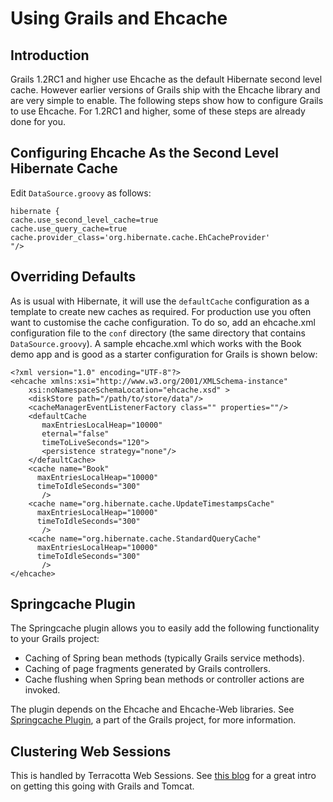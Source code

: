 ---
---
# Using Grails and Ehcache <a name="using-grails-and-ehcache"/>




## Introduction
Grails 1.2RC1 and higher use Ehcache as the default Hibernate second level cache. However earlier versions of Grails
ship with the Ehcache library and are very simple to enable.
 The following steps show how to configure Grails to use Ehcache. For 1.2RC1 and higher, some of these steps are already done for you.

## Configuring Ehcache As the Second Level Hibernate Cache
Edit `DataSource.groovy` as follows:

<pre><code>hibernate {
cache.use_second_level_cache=true
cache.use_query_cache=true
cache.provider_class='org.hibernate.cache.EhCacheProvider'
"/>
</code></pre>

## Overriding Defaults
As is usual with Hibernate, it will use the `defaultCache` configuration as a template to create new caches as required.
For production use you often want to customise the cache configuration. To do so, add an ehcache.xml configuration file
to the `conf` directory (the same directory that contains `DataSource.groovy`).
A sample ehcache.xml which works with the Book demo app and is good as a starter configuration for Grails is shown below:

    <?xml version="1.0" encoding="UTF-8"?>
    <ehcache xmlns:xsi="http://www.w3.org/2001/XMLSchema-instance"
        xsi:noNamespaceSchemaLocation="ehcache.xsd" >
    	<diskStore path="/path/to/store/data"/>
    	<cacheManagerEventListenerFactory class="" properties=""/>
    	<defaultCache
           maxEntriesLocalHeap="10000"
           eternal="false"
           timeToLiveSeconds="120">
           <persistence strategy="none"/>
    	</defaultCache>
    	<cache name="Book"
          maxEntriesLocalHeap="10000"
          timeToIdleSeconds="300"
           />
    	<cache name="org.hibernate.cache.UpdateTimestampsCache"
          maxEntriesLocalHeap="10000"
          timeToIdleSeconds="300"
           />
    	<cache name="org.hibernate.cache.StandardQueryCache"
          maxEntriesLocalHeap="10000"
          timeToIdleSeconds="300"
           />
    </ehcache>

## Springcache Plugin
The Springcache plugin allows you to easily add the following functionality to your Grails project:

* Caching of Spring bean methods (typically Grails service methods).
* Caching of page fragments generated by Grails controllers.
* Cache flushing when Spring bean methods or controller actions are invoked.

The plugin depends on the Ehcache and Ehcache-Web libraries.
See [Springcache Plugin](http://grails.org/plugin/springcache), a part of the Grails
project, for more information.

## Clustering Web Sessions
This is handled by Terracotta Web Sessions.
See [this blog](http://gquick.blogspot.com/2010/03/clustering-grails-app-with-terracotta.html)
for a great intro on getting this going with Grails and Tomcat.
